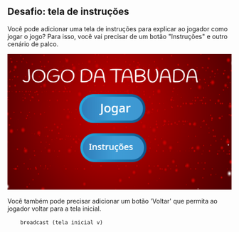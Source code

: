 ## Desafio: tela de instruções

Você pode adicionar uma tela de instruções para explicar ao jogador como jogar o jogo? Para isso, você vai precisar de um botão "Instruções" e outro cenário de palco.

![screenshot](images/brain-instructions.png)

Você também pode precisar adicionar um botão 'Voltar' que permita ao jogador voltar para a tela inicial.

```blocks3
    broadcast (tela inicial v)
```